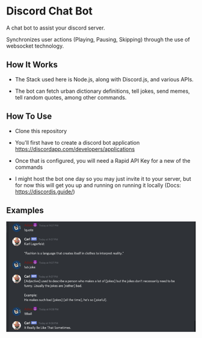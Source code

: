 # Discord Chat Bot
A  chat bot to assist your discord server.

Synchronizes user actions (Playing, Pausing, Skipping) through the use of websocket technology. 

## How It Works
- The Stack used here is Node.js, along with Discord.js, and various APIs.

- The bot can fetch urban dictionary definitions, tell jokes, send memes, tell random quotes, among other commands.

## How To Use

- Clone this repository

- You'll first have to create a discord bot application https://discordapp.com/developers/applications

- Once that is configured, you will need a Rapid API Key for a new of the commands

- I might host the bot one day so you may just invite it to your server, but for now this will get you up and running on running it locally (Docs: https://discordjs.guide/)

## Examples

<img src = "Discord_bot1.png">

